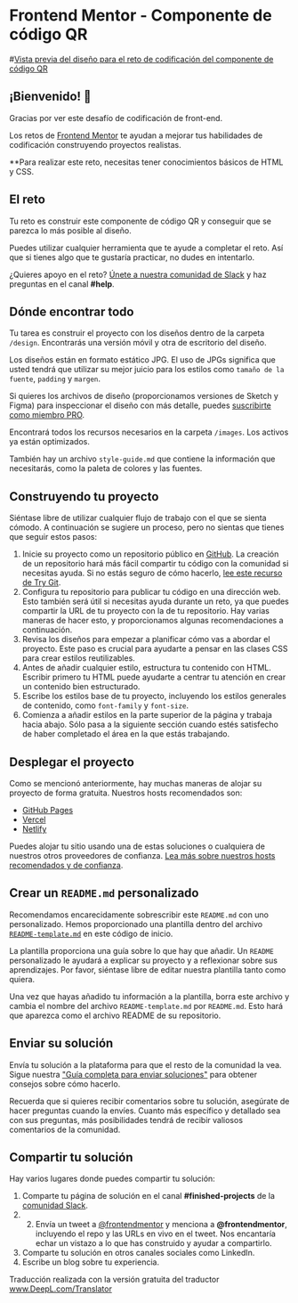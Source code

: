 # Frontend Mentor - Componente de código QR

#[Vista previa del diseño para el reto de codificación del componente de código QR](./design/desktop-preview.jpg)

## ¡Bienvenido! 👋

Gracias por ver este desafío de codificación de front-end.

Los retos de [Frontend Mentor](https://www.frontendmentor.io) te ayudan a mejorar tus habilidades de codificación construyendo proyectos realistas.

**Para realizar este reto, necesitas tener conocimientos básicos de HTML y CSS.

## El reto

Tu reto es construir este componente de código QR y conseguir que se parezca lo más posible al diseño.

Puedes utilizar cualquier herramienta que te ayude a completar el reto. Así que si tienes algo que te gustaría practicar, no dudes en intentarlo.

¿Quieres apoyo en el reto? [Únete a nuestra comunidad de Slack](https://www.frontendmentor.io/slack) y haz preguntas en el canal **#help**.

## Dónde encontrar todo

Tu tarea es construir el proyecto con los diseños dentro de la carpeta `/design`. Encontrarás una versión móvil y otra de escritorio del diseño. 

Los diseños están en formato estático JPG. El uso de JPGs significa que usted tendrá que utilizar su mejor juicio para los estilos como `tamaño de la fuente`, `padding` y `margen`. 

Si quieres los archivos de diseño (proporcionamos versiones de Sketch y Figma) para inspeccionar el diseño con más detalle, puedes [suscribirte como miembro PRO](https://www.frontendmentor.io/pro).

Encontrará todos los recursos necesarios en la carpeta `/images`. Los activos ya están optimizados.

También hay un archivo `style-guide.md` que contiene la información que necesitarás, como la paleta de colores y las fuentes.

## Construyendo tu proyecto

Siéntase libre de utilizar cualquier flujo de trabajo con el que se sienta cómodo. A continuación se sugiere un proceso, pero no sientas que tienes que seguir estos pasos:

1. Inicie su proyecto como un repositorio público en [GitHub](https://github.com/). La creación de un repositorio hará más fácil compartir tu código con la comunidad si necesitas ayuda. Si no estás seguro de cómo hacerlo, [lee este recurso de Try Git](https://try.github.io/).
2. Configura tu repositorio para publicar tu código en una dirección web. Esto también será útil si necesitas ayuda durante un reto, ya que puedes compartir la URL de tu proyecto con la de tu repositorio. Hay varias maneras de hacer esto, y proporcionamos algunas recomendaciones a continuación.
3. Revisa los diseños para empezar a planificar cómo vas a abordar el proyecto. Este paso es crucial para ayudarte a pensar en las clases CSS para crear estilos reutilizables.
4. Antes de añadir cualquier estilo, estructura tu contenido con HTML. Escribir primero tu HTML puede ayudarte a centrar tu atención en crear un contenido bien estructurado.
5. Escribe los estilos base de tu proyecto, incluyendo los estilos generales de contenido, como `font-family` y `font-size`.
6. Comienza a añadir estilos en la parte superior de la página y trabaja hacia abajo. Sólo pasa a la siguiente sección cuando estés satisfecho de haber completado el área en la que estás trabajando.

## Desplegar el proyecto

Como se mencionó anteriormente, hay muchas maneras de alojar su proyecto de forma gratuita. Nuestros hosts recomendados son:

- [GitHub Pages](https://pages.github.com/)
- [Vercel](https://vercel.com/)
- [Netlify](https://www.netlify.com/)

Puedes alojar tu sitio usando una de estas soluciones o cualquiera de nuestros otros proveedores de confianza. [Lea más sobre nuestros hosts recomendados y de confianza](https://medium.com/frontend-mentor/frontend-mentor-trusted-hosting-providers-bf000dfebe).

## Crear un `README.md` personalizado

Recomendamos encarecidamente sobrescribir este `README.md` con uno personalizado. Hemos proporcionado una plantilla dentro del archivo [`README-template.md`](./README-template.md) en este código de inicio.

La plantilla proporciona una guía sobre lo que hay que añadir. Un `README` personalizado le ayudará a explicar su proyecto y a reflexionar sobre sus aprendizajes. Por favor, siéntase libre de editar nuestra plantilla tanto como quiera.

Una vez que hayas añadido tu información a la plantilla, borra este archivo y cambia el nombre del archivo `README-template.md` por `README.md`. Esto hará que aparezca como el archivo README de su repositorio.

## Enviar su solución

Envía tu solución a la plataforma para que el resto de la comunidad la vea. Sigue nuestra ["Guía completa para enviar soluciones"](https://medium.com/frontend-mentor/a-complete-guide-to-submitting-solutions-on-frontend-mentor-ac6384162248) para obtener consejos sobre cómo hacerlo.

Recuerda que si quieres recibir comentarios sobre tu solución, asegúrate de hacer preguntas cuando la envíes. Cuanto más específico y detallado sea con sus preguntas, más posibilidades tendrá de recibir valiosos comentarios de la comunidad.

## Compartir tu solución

Hay varios lugares donde puedes compartir tu solución:

1. Comparte tu página de solución en el canal **#finished-projects** de la [comunidad Slack](https://www.frontendmentor.io/slack). 
2. 2. Envía un tweet a [@frontendmentor](https://twitter.com/frontendmentor) y menciona a **@frontendmentor**, incluyendo el repo y las URLs en vivo en el tweet. Nos encantaría echar un vistazo a lo que has construido y ayudar a compartirlo.
3. Comparte tu solución en otros canales sociales como LinkedIn.
4. Escribe un blog sobre tu experiencia.

Traducción realizada con la versión gratuita del traductor www.DeepL.com/Translator